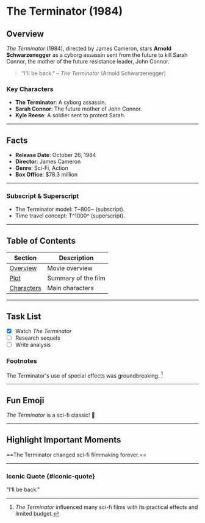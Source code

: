 # The Terminator (1984)

## Overview

*The Terminator* (1984), directed by James Cameron, stars **Arnold Schwarzenegger** as a cyborg assassin sent from the future to kill Sarah Connor, the mother of the future resistance leader, John Connor.

> "I'll be back." – *The Terminator* (Arnold Schwarzenegger)

### Key Characters
- **The Terminator**: A cyborg assassin.
- **Sarah Connor**: The future mother of John Connor.
- **Kyle Reese**: A soldier sent to protect Sarah.

---

## Facts
- **Release Date**: October 26, 1984
- **Director**: James Cameron
- **Genre**: Sci-Fi, Action
- **Box Office**: $78.3 million

---

### Subscript & Superscript
- The Terminator model: T~800~ (subscript).
- Time travel concept: T^1000^ (superscript).

---

## Table of Contents

| Section              | Description                                  |
| -------------------- | -------------------------------------------- |
| [Overview](#overview) | Movie overview                               |
| [Plot](#plot)         | Summary of the film                          |
| [Characters](#key-characters) | Main characters                        |

---

## Task List

- [x] Watch *The Terminator*
- [ ] Research sequels
- [ ] Write analysis

### Footnotes

The Terminator's use of special effects was groundbreaking. [^1]

[^1]: *The Terminator* influenced many sci-fi films with its practical effects and limited budget.

---

## Fun Emoji

*The Terminator* is a sci-fi classic! 🤖

---

## Highlight Important Moments

==The Terminator changed sci-fi filmmaking forever.==

---

### Iconic Quote {#iconic-quote}

"I'll be back."
